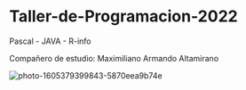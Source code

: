 # Taller-de-Programacion-2022
Pascal - JAVA - R-info

Compañero de estudio: Maximiliano Armando Altamirano

![photo-1605379399843-5870eea9b74e](https://user-images.githubusercontent.com/92184167/187037803-a103e743-d03b-46ee-836f-c97453aeea19.jpg)
